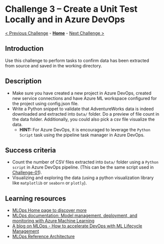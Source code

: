 # Challenge 3 – Create a Unit Test Locally and in Azure DevOps

[< Previous Challenge](./Challenge-02.md) - **[Home](../README.md)** - [Next Challenge >](./Challenge-04.md)

## Introduction
Use this challenge to perform tasks to confirm data has been extracted from source and saved in the working directory.

## Description
- Make sure you have created a new project in Azure DevOps, created new service connections and have Azure ML workspace configured for the project using config.json file.
- Write a Python snippet to validate that AdventureWorks data is indeed downloaded and extracted into `Data/` folder. Do a preview of file count in the data folder. Additionally, you could also pick a csv file visualize the data.
  - **HINT:** For Azure DevOps, it is encouraged to leverage the `Python Script` task using the pipeline task manager in Azure DevOps.

## Success criteria

- Count the number of CSV files extracted into `Data/` folder using a `Python script` in Azure DevOps pipeline. (This can be the same script used in [Challenge-01](./Challenge-01)).    
- Visualizing and exploring the data (using a python visualization library like `matplotlib` or `seaborn` or `plotly`).

## Learning resources

- [MLOps Home page to discover more](<https://azure.microsoft.com/en-us/services/machine-learning/mlops/>)
- [MLOps documentation: Model management, deployment, and monitoring with Azure Machine Learning](<https://docs.microsoft.com/en-us/azure/machine-learning/concept-model-management-and-deployment>)
- [A blog on MLOps - How to accelerate DevOps with ML Lifecycle Management](<https://azure.microsoft.com/en-us/blog/how-to-accelerate-devops-with-machine-learning-lifecycle-management/>)
- [MLOps Reference Architecture](<https://docs.microsoft.com/en-us/azure/architecture/reference-architectures/ai/mlops-python>)
